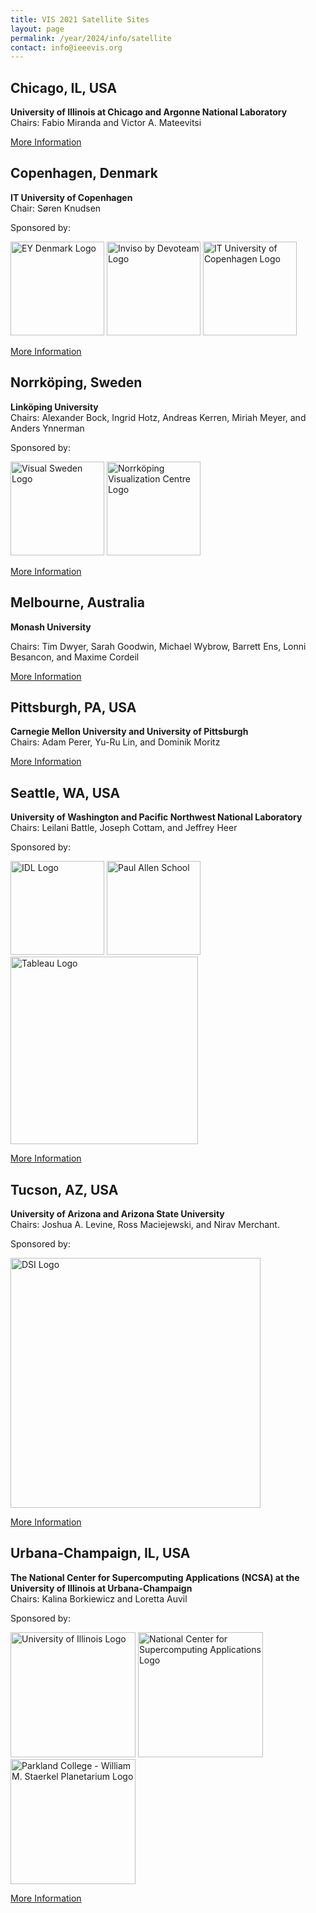 ```yaml
---
title: VIS 2021 Satellite Sites
layout: page
permalink: /year/2024/info/satellite
contact: info@ieeevis.org
---
```


## Chicago, IL, USA
**University of Illinois at Chicago and Argonne National Laboratory**<br>
Chairs: Fabio Miranda and Victor A. Mateevitsi

<a class="button" href="https://www.evl.uic.edu/vis-chicago/">More Information</a>

## Copenhagen, Denmark
**IT University of Copenhagen**<br>
Chair: Søren Knudsen

Sponsored by:

<img class="mr-8 mb-10 supporter__logo  supporter__logo--custom" src = "/year/2021/assets/supporters/ey.png" alt = "EY Denmark Logo" width = "150"/>
<img class="mr-8 mb-10 supporter__logo  supporter__logo--custom" src = "/year/2021/assets/supporters/invisio.png" alt = "Inviso by Devoteam Logo" width = "150"/>
<img class="mr-8 mb-10 supporter__logo  supporter__logo--custom" src = "/year/2021/assets/supporters/itu.jpg" alt = "IT University of Copenhagen Logo" width = "150"/>

<a class="button" href="http://vis21cph.itu.dk/">More Information</a>

## Norrköping, Sweden
**Linköping University**<br>
Chairs: Alexander Bock, Ingrid Hotz, Andreas Kerren, Miriah Meyer, and Anders Ynnerman 

Sponsored by:

<img class="mr-8 mb-10 supporter__logo  supporter__logo--custom" src = "/year/2021/assets/supporters/visual-sweden.png" alt = "Visual Sweden Logo" width = "150"/>
<img class="mr-8 mb-10 supporter__logo  supporter__logo--custom" src = "/year/2021/assets/supporters/norrkoping.png" alt = "Norrköping Visualization Centre Logo" width = "150"/>


<a class="button" href="https://swevis2021.github.io">More Information</a>

## Melbourne, Australia
**Monash University**<br>

Chairs: Tim Dwyer, Sarah Goodwin, Michael Wybrow, Barrett Ens, Lonni Besancon, and Maxime Cordeil

<a class="button" href="https://docs.google.com/document/d/e/2PACX-1vTJAGjKxA1GNb7bzanq3G1mALT9v2nr-rRHBkwl4AkmYtmEUHwBnsHySO-pHn-dWUnMogz6UZk2IykN/pub">More Information</a>

## Pittsburgh, PA, USA
**Carnegie Mellon University and University of Pittsburgh**<br>
Chairs: Adam Perer, Yu-Ru Lin, and Dominik Moritz

<a class="button" href="https://dig.cmu.edu/2021/08/19/vis-satellite.html">More Information</a>

## Seattle, WA, USA
**University of Washington and Pacific Northwest National Laboratory**<br>
Chairs: Leilani Battle, Joseph Cottam, and Jeffrey Heer

Sponsored by:

<img class="mr-8 mb-10 supporter__logo  supporter__logo--custom" src = "/year/2021/assets/supporters/idl-300.png" alt = "IDL Logo" width = "150"/>
<img class="mr-8 mb-10 supporter__logo  supporter__logo--custom" src = "/year/2021/assets/supporters/zB_pLWHH_400x400.jpeg" alt = "Paul Allen School" width = "150"/>
<img class="mr-8 mb-10 supporter__logo  supporter__logo--custom" src = "/year/2021/assets/supporters/Tableau_Software_Logo_Small.png" alt = "Tableau Logo" width = "300"/>

<a class="button" href="https://idl.cs.washington.edu/vis-satellite/">More Information</a>

## Tucson, AZ, USA
**University of Arizona and Arizona State University**<br>
Chairs: Joshua A. Levine, Ross Maciejewski, and Nirav Merchant.

Sponsored by:

<img class="mr-8 mb-10 supporter__logo  supporter__logo--custom" src = "/year/2021/assets/supporters/dsi.png" alt = "DSI Logo" width="400"/>

<a class="button" href="https://azvis2021.github.io/">More Information</a>

## Urbana-Champaign, IL, USA
**The National Center for Supercomputing Applications (NCSA) at the University of Illinois at Urbana-Champaign**<br>
Chairs: Kalina Borkiewicz and Loretta Auvil

Sponsored by:

<img class="mr-8 mb-10 supporter__logo  supporter__logo--custom" src = "/year/2021/assets/supporters/illinois.png" alt = "University of Illinois Logo" width = "200"/>
<img class="mr-8 mb-10 supporter__logo  supporter__logo--custom" src = "/year/2021/assets/supporters/ncsa.jpeg" alt = "National Center for Supercomputing Applications Logo" width = "200"/>
<img class="mr-8 mb-10 supporter__logo  supporter__logo--custom" src = "/year/2021/assets/supporters/staerkel-planetarium.png" alt = "Parkland College - William M. Staerkel Planetarium Logo" width = "200"/>

<a class="button" href="https://ieeevissatellite.web.illinois.edu/">More Information</a>
